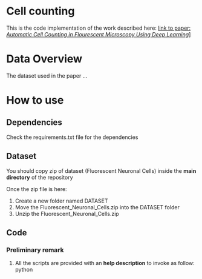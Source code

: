 # Cell counting
This is the code implementation of the work described here: [link to paper: *Automatic Cell Counting in Flourescent Microscopy Using Deep Learning*](https://arxiv.org/abs/2103.01141)]

# Data Overview
The dataset used in the paper ...

# How to use

## Dependencies

Check the requirements.txt file for the dependencies

## Dataset

You should copy zip of dataset (Fluorescent Neuronal Cells) inside the **main directory** of the repository

Once the zip file is here:

1. Create a new folder named DATASET
2. Move the Fluorescent_Neuronal_Cells.zip into the DATASET folder
3. Unzip the Fluorescent_Neuronal_Cells.zip

## Code

### Preliminary remark
1. All the scripts are provided with an **help description** to invoke as follow:
python <script name> -h
2. To reproduce the paper results, all the scripts should be launched without additional arguments (default mode)
3. Each time you run again one of the preprocessing scripts going from 011 to 040, take care to remove the images-masks produced at the previous run setting the **--start_from_zero True** flag
  

### Scripts description
#### Configuration 
  
1. **config.py**: Define all the default path where images and mask are saved and preprocessed. Also, some pre-defined variables like the height and the widht of the images contained in the Fluorescent Neuronal Cells dataset.
  
#### Preprocessing Utils
2. **utils.py**: Contain all the function imported during the different preprocessing steps. These functions are used mainly to define the following utilities:
  - I/O of the images
  - Images cropping
  - Mask weighting
  - Images Augmentation
  
3. **augmentation_utils.py**: Further utils function used to manipulate the images during the augumentation process.

#### Preprocessing 
  
4. **010_join_images.py**: Join the images and the relative masks coming from the automatic and the manual segmenation (see data description in the paper [link to paper:](https://arxiv.org/abs/2103.01141)]) into one unique folder: /DATASET/all_images/images for the images and /DATASET/all_masks/masks for the masks. This script also correct the masks images with more than two grayscales values (0 for the background and 255 for the pixels of the cells).

5. **011_load_images.py**: Split the dataset into train-validation and test. Without any additional arguments the split will be the same used in the paper. For example, if you want to use a different split run whit the additional arguments: 
python 011_load_images.py --random_test_set True
  
If you already run this script previusly take care to add  **--start_from_zero True** flag to remove the previous images in the destination folder

6. **020_cropper_yellow.py**: Crop the images and masks to make smaller picture for the training of the network. The default size of the crops will be the same used in the referenced paper. To make crops of different features check the help description of the script

If you already run this script previusly take care to add  **--start_from_zero True** flag to remove the previous images in the destination folder
  
7. **030_weights_maker.py**: Desing the weighted maps as described in the paper. No additional arguments to reproduce the same  
masks of the paper. 
  
**NOTE**: If random split was used running the **011_load_images.py** script, it is needed to find a new maximum value to normalize the weighted maps using the following instruction:
  
  python 030_weight_maker.py --normalize True --continue_after_normalization True
  
  or in a 2-step process:
  
  1. python 030_weight_maker.py --normalize True
  2. python 030_weight_maker.py --resume_after_normalization True
  
If you already run this script previusly take care to add  **--start_from_zero True** flag to remove the previous images in the destination folder

8. **040_augumentation_yellow.py**: Augmentation process to increase the number of training-validation images. Use the help to define the augmentation factor both for the images segmented automatically and those segmented manually. Also define to adopt or not a strategy for the artifact augmentation. No additional argument aim to reproduce the augumentation pipeline described in the paper. It is worth to remember that the augumentation will produce different images from those used in the paper due to the random nature of the augmentation process.
  
If you already run this script previusly take care to add  **--start_from_zero True** flag to remove the previous images in the destination folder
  



DOCKER instruction

-Build the image from dockerfile
docker build -t .

-Run the image:
docker run --rm -it -p 8888:8888 -v ${PWD}/DATASET:app/DATASET cell

Run initialize a shell session inside the container where it is possible to run the scripts and a jupyter session with the command:
jupyter notebook --port=8888 --no-browser --ip=0.0.0.0 --allow-root

connect following the instruction displayed on the terminal

run jupyter directly from docker:
docker run -it -p 8888:8888 -v ${PWD}/DATASET:/app/DATASET cell -c "jupyter notebook --port=8888 --no-browser --ip=0.0.0.0 --allow-root"

connect following the instruction displayed on the terminal
